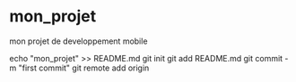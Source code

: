 # mon_projet
mon projet de developpement mobile 

echo "mon_projet" >> README.md
git init 
git add README.md
git commit -m "first commit"
git remote add origin 
